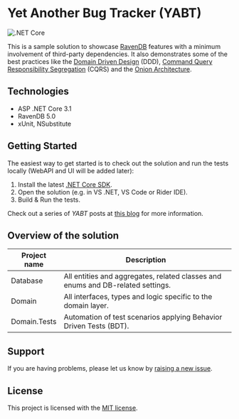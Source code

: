 # Yet Another Bug Tracker (YABT)
![.NET Core](https://github.com/ravendb/samples-yabt/workflows/.NET%20Core/badge.svg?branch=master)
<br/>

This is a sample solution to showcase [RavenDB](https://ravendb.net) features with a minimum involvement of third-party dependencies. It also demonstrates some of the best practices like the [Domain Driven Design](https://en.wikipedia.org/wiki/Domain-driven_design) (DDD), [Command Query Responsibility Segregation](https://martinfowler.com/bliki/CQRS.html) (CQRS) and the [Onion Architecture](https://jeffreypalermo.com/2008/07/the-onion-architecture-part-1/).

## Technologies
* ASP .NET Core 3.1
* RavenDB 5.0
* xUnit, NSubstitute

## Getting Started

The easiest way to get started is to check out the solution and run the tests locally (WebAPI and UI will be added later):

1. Install the latest [.NET Core SDK](https://dotnet.microsoft.com/download).
2. Open the solution (e.g. in VS .NET, VS Code or Rider IDE).
3. Build & Run the tests.

Check out a series of _YABT_ posts at [this blog](https://alex-klaus.com/tags/yabt/) for more information.

## Overview of the solution

|Project name|Description|
| ---------- | ----------|
|Database|All entities and aggregates, related classes and enums and DB-related settings.|
|Domain|All interfaces, types and logic specific to the domain layer.|
|Domain.Tests|Automation of test scenarios applying Behavior Driven Tests (BDT).|

## Support

If you are having problems, please let us know by [raising a new issue](https://github.com/ravendb/samples-yabt/issues/new).

## License

This project is licensed with the [MIT license](LICENSE).

